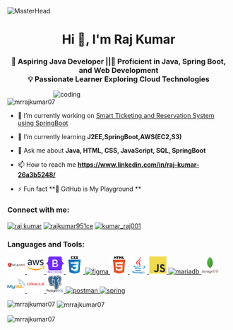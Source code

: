 ![MasterHead](https://github.com/user-attachments/assets/69133d40-d0ad-4f73-89b6-2cc341a8b939)
<h1 align="center">Hi 👋, I'm Raj Kumar</h1>
<h3 align="center">🎯 Aspiring Java Developer ||🌱 Proficient in Java, Spring Boot, and Web Development <br>
💡 Passionate Learner Exploring Cloud Technologies</h3>
<img align="right" alt="coding" width="400" src="https://c.tenor.com/IieZUsqoYCwAAAAC/tenor.gif">

<p align="left"> <img src="https://komarev.com/ghpvc/?username=mrrajkumar07&label=Profile%20views&color=0e75b6&style=flat" alt="mrrajkumar07" /> </p>

- 🔭 I’m currently working on [Smart Ticketing and Reservation System using SpringBoot](https://github.com/MrRajKumar07/IDCTS)

- 🌱 I’m currently learning **J2EE,SpringBoot,AWS(EC2,S3)**

- 💬 Ask me about **Java, HTML, CSS, JavaScript, SQL, SpringBoot**

- 📫 How to reach me **https://www.linkedin.com/in/raj-kumar-26a3b5248/**

- ⚡ Fun fact **🐙 GitHub is My Playground **

<h3 align="left">Connect with me:</h3>
<p align="left">
<a href="https://linkedin.com/in/raj kumar" target="blank"><img align="center" src="https://raw.githubusercontent.com/rahuldkjain/github-profile-readme-generator/master/src/images/icons/Social/linked-in-alt.svg" alt="raj kumar" height="30" width="40" /></a>
<a href="https://www.hackerrank.com/rajkumar951ce" target="blank"><img align="center" src="https://raw.githubusercontent.com/rahuldkjain/github-profile-readme-generator/master/src/images/icons/Social/hackerrank.svg" alt="rajkumar951ce" height="30" width="40" /></a>
<a href="https://www.leetcode.com/kumar_raj001" target="blank"><img align="center" src="https://raw.githubusercontent.com/rahuldkjain/github-profile-readme-generator/master/src/images/icons/Social/leet-code.svg" alt="kumar_raj001" height="30" width="40" /></a>
</p>

<h3 align="left">Languages and Tools:</h3>
<p align="left"> <a href="https://angular.io" target="_blank" rel="noreferrer"> <img src="https://raw.githubusercontent.com/devicons/devicon/master/icons/angularjs/angularjs-original-wordmark.svg" alt="angularjs" width="40" height="40"/> </a> <a href="https://aws.amazon.com" target="_blank" rel="noreferrer"> <img src="https://raw.githubusercontent.com/devicons/devicon/master/icons/amazonwebservices/amazonwebservices-original-wordmark.svg" alt="aws" width="40" height="40"/> </a> <a href="https://getbootstrap.com" target="_blank" rel="noreferrer"> <img src="https://raw.githubusercontent.com/devicons/devicon/master/icons/bootstrap/bootstrap-plain-wordmark.svg" alt="bootstrap" width="40" height="40"/> </a> <a href="https://www.w3schools.com/css/" target="_blank" rel="noreferrer"> <img src="https://raw.githubusercontent.com/devicons/devicon/master/icons/css3/css3-original-wordmark.svg" alt="css3" width="40" height="40"/> </a> <a href="https://www.figma.com/" target="_blank" rel="noreferrer"> <img src="https://www.vectorlogo.zone/logos/figma/figma-icon.svg" alt="figma" width="40" height="40"/> </a> <a href="https://www.w3.org/html/" target="_blank" rel="noreferrer"> <img src="https://raw.githubusercontent.com/devicons/devicon/master/icons/html5/html5-original-wordmark.svg" alt="html5" width="40" height="40"/> </a> <a href="https://www.java.com" target="_blank" rel="noreferrer"> <img src="https://raw.githubusercontent.com/devicons/devicon/master/icons/java/java-original.svg" alt="java" width="40" height="40"/> </a> <a href="https://developer.mozilla.org/en-US/docs/Web/JavaScript" target="_blank" rel="noreferrer"> <img src="https://raw.githubusercontent.com/devicons/devicon/master/icons/javascript/javascript-original.svg" alt="javascript" width="40" height="40"/> </a> <a href="https://mariadb.org/" target="_blank" rel="noreferrer"> <img src="https://www.vectorlogo.zone/logos/mariadb/mariadb-icon.svg" alt="mariadb" width="40" height="40"/> </a> <a href="https://www.mongodb.com/" target="_blank" rel="noreferrer"> <img src="https://raw.githubusercontent.com/devicons/devicon/master/icons/mongodb/mongodb-original-wordmark.svg" alt="mongodb" width="40" height="40"/> </a> <a href="https://www.mysql.com/" target="_blank" rel="noreferrer"> <img src="https://raw.githubusercontent.com/devicons/devicon/master/icons/mysql/mysql-original-wordmark.svg" alt="mysql" width="40" height="40"/> </a> <a href="https://www.oracle.com/" target="_blank" rel="noreferrer"> <img src="https://raw.githubusercontent.com/devicons/devicon/master/icons/oracle/oracle-original.svg" alt="oracle" width="40" height="40"/> </a> <a href="https://www.postgresql.org" target="_blank" rel="noreferrer"> <img src="https://raw.githubusercontent.com/devicons/devicon/master/icons/postgresql/postgresql-original-wordmark.svg" alt="postgresql" width="40" height="40"/> </a> <a href="https://postman.com" target="_blank" rel="noreferrer"> <img src="https://www.vectorlogo.zone/logos/getpostman/getpostman-icon.svg" alt="postman" width="40" height="40"/> </a> <a href="https://spring.io/" target="_blank" rel="noreferrer"> <img src="https://www.vectorlogo.zone/logos/springio/springio-icon.svg" alt="spring" width="40" height="40"/> </a> </p>

<p><img align="left" src="https://github-readme-stats.vercel.app/api/top-langs?username=mrrajkumar07&show_icons=true&locale=en&layout=compact" alt="mrrajkumar07" /></p>

<p>&nbsp;<img align="center" src="https://github-readme-stats.vercel.app/api?username=mrrajkumar07&show_icons=true&locale=en" alt="mrrajkumar07" /></p>

<p><img align="center" src="https://github-readme-streak-stats.herokuapp.com/?user=mrrajkumar07&" alt="mrrajkumar07" /></p>
